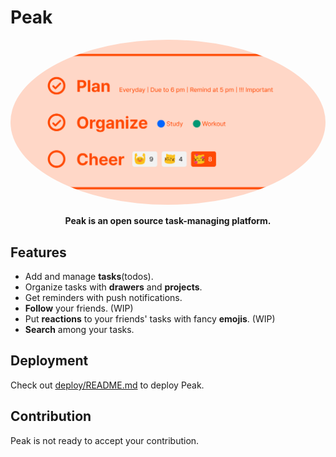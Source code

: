 # Peak

<div align="center">
<a href="https://peak.ooo">
	<img src="./frontend/public/og.png" alt="Peak Logo" style="border-radius:50%" width="600"/>
</a>

**Peak is an open source task-managing platform.**

</div>


## Features

- Add and manage **tasks**(todos).
- Organize tasks with **drawers** and **projects**.
- Get reminders with push notifications.
- **Follow** your friends. (WIP)
- Put **reactions** to your friends' tasks with fancy **emojis**. (WIP)
- **Search** among your tasks. 

## Deployment

Check out [deploy/README.md](./deploy/README.md) to deploy Peak.

## Contribution

Peak is not ready to accept your contribution. 
